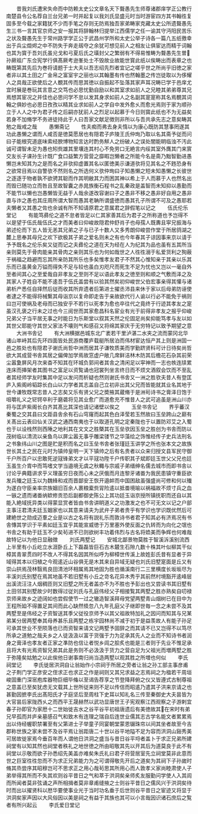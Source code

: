 <!-- { "loadSidebar": true } -->
　　昔我刘氏遭宋失命而中防赖太史公文章名天下聱愚先生师尊诸郡庠学正公教行南楚县令公名荐自兰台兄弟一时并起复以我刘氏显盛元时当时游宦四方其书翰徃复固多至今载之家籍犹不少而手笔之存则无防焉独吾家弟畴家克藏太史公所遗聱愚先生三书一言其官京师之安一报其将辞翰林归提举江西儒学之任一谕其守沔阳民苦乐之状及聱愚先生于常州路学学正公于武昌州学所和太史公举子诗各一篇凢五纸徼幸出于兵尘燬烬之中不防失于奔走刼夺之余犹可想见前人之相友让俱宦达而精于词翰也其为寳于吾刘氏虽兊戈和弓夏后氏之璜封父之繁弱有不得易惟畴为聱愚先生曽孙厥祖广东佥宪学行俱髙厥考逊峯处士不毁故业故能世寳此纸以俟畴出而表章之也畴既第其先后为巻将请题于士大夫以吾志绍先烈者宜记之嗟乎世之所尚乎旧徳之家者非以其土田之广金帛之富室宇之丽也以其翰墨有传也然翰墨之传岂徒取以为侈耀人之具哉正欲使后之人覩其传而思其徳以自振起不坠落其家声耳况畴已学于邑庠尤宜时展是巻玩其言意之交笃也必思忧勤自励以和其室求如前人之兄睦其弟弟尊其兄焉想其宦况之并佳也必思问学不怠以发其身求如前人之名副其寔寔称其名焉覩其词翰之俱妙也必思日孜孜以精其业求如前人之学自中发外愈乆而愈光焉则于家为顺孙立于人人之中为君子传之后嗣亦犹前人之烈足以起慕于今日则寳此纸也不为无益矣若身不加脩学不务进徒持此于人曰吾家文献足徴则非所以与吾共承先志之意矣畴其勉之哉戒之哉
　　愚懒斋记
　　性夫痴而弗去身夫惰以为康心既防其慧事罔遂其功此愚懒之谓而人咸否是徳莫愿居也有隠君子庐陵王氏仲珣乃取以名其斋予従而问曰子能根究道底味索经腴博物知言达时酌务觧人之纷破人之误处闇能眀临浊不汚此诚可谓智未足为愚也矧赀雄其里壤连其村心不免劳口无絶言内绥其室外膺其门来賔交友长子课孙生计既广食口益繁方营营之靡暇岂懒者之所能今名是斋乃黜智勤进愚懒岂未知其为之是而名之非欤抑虚置其名以匿徳美示谦道欤将见其名之不韪恐身有之欲常目焉以自警欤不然则名之所选何义欤仲珣曰子知愚懒之短未知愚懒之长彼世之逐逐于物者孰不欲骋其聪而作其明敝其力而困其神以希上于人而慕于人也然名出而毁已随功立而咎且至故智囊之赤晁族衡石程书之乱秦政是盖智而未知抑以愚勤而不能节以懒也岂愚懒皆无益于人哉余遂改容谢曰子之愚非不移之愚非好自用之愚非直与诈之愚也其庄周所谓大智而愚其老聃所谓盛徳而愚其孔子所谓不可及之愚耶若夫懒者又其愚之佐也余诚有所不知请原君之意属君之辞假笔以记之
　　伍氏伦乐堂记
　　有能笃彞伦之道不怠者皆足以仁其家善其后为君子之所称道也予岂得不以是望于伍氏哉伍氏之才而美者曰仰峻故隠君仲舒肖子也母孺人既夀且寜兄振海与弟述伦而下五人皆无恙其兄弟之子与已子十数人又多秀朗仰峻尝作堂于所居鸽湖之麓上思奉其母兄之欢下欲极其子弟之爱名则未之有也今年春其子谅因事来京以请于予予既名之伦乐矣又従而记之夫彞伦之道在天为经在人为纪其为品也虽有五其所当亲则莫先于骨肉能亲其骨肉之亲则其乐也为何如哉世之人徃徃溺于私爱货利之狥蔽于祸福之趋避而忘其所亲防其所乐也多矣惟孝友君子不然其心惟知亲于其亲以乐其乐而已虽黄金万镒而得失不足与较也虽白刃咫尺而死生不足为忧也又岂以一毫自外至者间其心之至爱哉自非孝友之至则不足以语此孝友之徳至则和顺之气敷而泽之及其家人子姓自不能不逺吾于伍氏盖尝有以验其然矣初仰峻世父伯宏事亲得其懽与诸弟析产悉任自择然后従而收其所弃遗者后第进士擢丞沛县来休于家以后母弟防诬使者逮之不能得将械繋其母诣京以复命即走告于亲故欲代行人谕以行必不能免于祸则曰岂可使祸及老母而已独安乎不若行以死孝为愈也卒往代之竟终于行迹其孝友之寔虽汉孔褒之行未之过也今三阅世而其家愈昌科名宦业有光于前得非孝友之报乎仰峻兄弟父子当平居无事之时能日为乐斯堂以叙其天然之伦固足尚矣抑能笃孝与友以如其世父耶能守其世父家法不壊则气和感召又将绵其家庆于无穷特记以致予期望之意
　　大洲书舎记
　　有大洲横据邑城东北广袤若干里泸湛二水夹之流而蒙冈北华诸山崒峙其后先环四面皆处民游商覆庐载艇所居泊而伟材宦达恒产其上则是洲固一邑之胜处也有隠君子谢氏尚哲中洲而居其子谦牧质美而学勤跻贤科可计日待矣尚哲欲大其成营书舎其居之偏俾加学焉故窓虚户敞几席鲜洁林木防其后檐花石杂其前荣尘嚣夐屏风月次来杳不知其在环城负郭间者其舎之清闲足以寜神而一志也帙连牍累连床而挿架者其图书之富足以资覧诵也冠裳列坐言终日而不烦文酒叙会饮而不至乱者其经师学友时集其中足以发问而析疑也然则谢氏书舎又一洲之胜欤夫昔人有登匡庐入紫阁岭韬踪长白山以力学者其志盖自己立初非出其父兄而皆能就其业名其地于世今谦牧既常志昔人之志矣又乐有贤父兄之奬掖其蔵脩于是洲茍诗书之膏泽日饱于咀嚼礼义之铓锷卒利于磨砻将见其业愈广而道愈充不惟昔人之武可追虽是洲山川亦将与匡庐紫阁长白齐其髙比其深也请记诸壁以俟之
　　玉垒书舎记
　　界乎蕃汉秦蜀之交其县曰文距县舎余有石山穹窿而起其色白泽莹若玉然故曰玉垒跨山之巅有关髙出云表曰仙关汉武之通西南夷也于以取道孔明之定秦陇也于以置防邓艾之入蜀也于以设栈然则西陲之地利其在文文之胜槩其在玉垒欤因玉垒之胜创为书舎而防以茂树临以清流以亲鱼鸟以屏尘嚣无事乎雕梁镂节之华藻绘之饰惟经传子史兵法刑名之书象纬山川之图是贮是积而名之曰玉垒书舎者张瑾廷玉讲学之所也张本文之故族世长其土之民在元时为镇帅皇明一天下镇帅之后有名贵者以众来归授文县军民守御千户所百户以忠敢死逆冦锋弟文才以平冦功陞千户传职其子斌即廷玉世父父兄也廷玉虽生介胄中而笃嗜文学当邉境无虞之秋輙与宗戚子弟缙绅名儒去城市而即书舎以讨论乎典籍讲求乎义理虽穷日夜而心未之厌俄而月连黎牙诸畨为我民患镇守重臣欲发兵殱之廷玉以为魏綘和戎而晋鄙安王恢开邉衅而中国困敌虽强盛尚可修和何以殱为遂白守臣亲率宗族姻旧百余人裹粮槖赀冐险逺以抵畨境喻以祸福故不烦寸兵之血一镞之遗而诸畨纳欵修贡恐后副都御史陈公上其功廷玉诣京授所镇抚职而还自以其能入絶域抚异类以得蒙显赏者皆由书舎讲眀道义之功激发之也不可无文以记之户部主事汪君清夫廷玉姻家也以其意来请夫为武弁子弟者贵乎有学识也学识既优然后可建絶世之勋成迈羣之业是以古之名将有説礼乐而敦诗书者君子知其必有济焉况有书舎慱其学识于平素如廷玉宜乎其能宣威徳于万里塞外使反面之仇转而为向化之氓也书舎之有助于廷玉不少矣茍进不已则欲树丰功着伟烈与古名将嫓美而争辉也何难哉故特记以为他日显融徴
　　刘氏两墅记
　　安城北鄙景物莫胜于智溪泝溪别流西上半里有小丘屹立水涯卧丘上下磊磊皆巨石古木樷生石隙凢数十株其叶似柳其干似樟其青翠贯四时不改人不得其名因其所似呼为柳樟世传溪上故姓彭氏昔有显者于异域得其本以归植之今观逺近山谷俱无是木其来自异域无疑也刘氏旧墅寔面是丘又有崇山拱焉茂林翳焉良田清池环相属焉其地固为胜也循溪南行二三里横度长坂坂尽为丰溪刘氏别墅在焉其地虽不若旧墅有小丘之竒名花异木秀乎其前然村境豁开逺峰层出溪流汪注人烟稠匝则又旧墅之所无者盖亦不为不胜也予彭出也又尝读书其旧墅有土田邻其别墅故少时数得过従刘氏与孔庭伟经父子相接覧其两墅之胜亦熟矣自叨禄京师来故乡之迹阔如也尝假使节一过之辙造智溪拜母党望两墅青山烟树已在目中为王程所廹不得置足其间而此心缺然倐忽八九年孔庭父子继即世毎一念之未尝不及其两墅至是伟经之子资智送其季父従役京师予以其父祖故特加礼之因问而知其与兄某弟某分居两墅奉其母养甚乐且两墅之栋宇园林尚不减于初于是益羡故人有能子孙足可承其世业不至陨落也已而资智来请文记两墅予固辞之而其请不已又岂得不以笃尽所承之道勉之哉夫乡之人徒汲汲以富于货强于力为足承其先人之业而不知诗书者润身之膏泽也孝友者正家之凖防也信让者悦乡闾之脍炙也能是三者则于先业不惟足承且将大有光焉资智兄弟其此是务则不必汲汲于货力之营自足为父祖光而増两墅之胜于弥隆矣姑勉之以此俟他日谢事南归尚当造两墅以观其胜之所増也何似
　　李氏祠堂记
　　李氏徙居洪洞自让翁始作小宗祠于所居之旁者让翁之孙工部主事彦甫之子荆门学正彦安之侄求正也求正之作是祠则又其兄求益之志焉祠之为楹若干周垣峻固重门深宻庖库器物巨细毕偹以至谒告荐享之节登降拜俯之仪又皆遵式古制尊祖之意盖已至矣犹虑无文载其上世所従来则不足以传信而昭逺乃遣其子洪来京请之也甚勤因摭李氏出髙阳氏才子庭坚后至周柱下史耳以知礼名三传至秦御史大夫昙皆为大官昙后家陇西乆之而西平王晟赫然以武功显唐世王子宪观察江西观察之子游剌宜春子孙即官为家厯十二世始徙吉水之谷平谷平初祖唐遗后有美徳故其在宋时有弟兄早孤而并庐亲墓感召气和致木有连理之瑞自后连世业儒其志古学名能文者累累焉出以侍经幄职禁署至有父第进士子举童子同宴朝堂蒙恩辍珠帘以间其坐者故至今吉郡称世族之家未尝不及谷平焉让翁距唐二十世以谷平地隘不足为容而洪洞山谿秀美可居故徙家焉今垂百年而人谓他日洪洞之盛当与昔日谷平埒者盖卜于求正兄弟所建祠堂有以知其然也祠堂者秩礼之地世徳之所由昭敬其先以开其后为道莫良于此不有祠堂以示敬而欲子孙悉绍先美盖亦难矣朱氏礼曰君子将营居室先立祠堂莫非此意而世之巨室徃徃忽而不为求正兄弟能力为之可谓得敬先开后之道矣为其祠下子孙嵗时脩其烝尝序其昭穆岂可不思求正之用心哉茍思其所用心而人敦孝义家尚睦肃使人子弟举得其所而不失其欢则谷平昔日之气和萃于洪洞矣亲师炙友服勤问学使人入其闾而所闻者莫非弦诵之声所相揖者莫非章甫缝掖之士则谷平昔日之儒风兴于洪洞矣待时而出以擢贤科以厯华要使事业光于当时功名垂于后世则谷平昔日之宦迹又将显于洪洞矣家声因以大风俗因以美是祠之有益于其族也其可以小言哉因识诸石庶后之覧者有所兴起云
　　李氏爱日堂记
